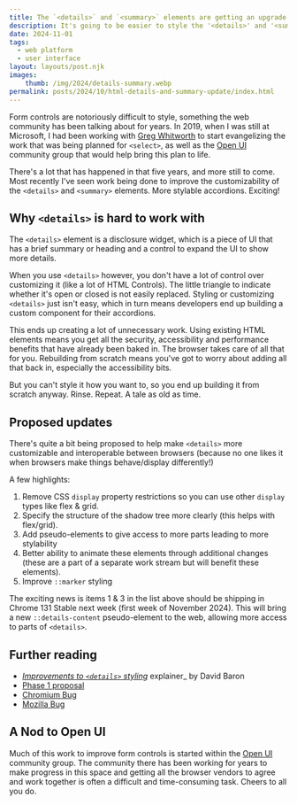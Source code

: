 ```yaml
---
title: The `<details>` and `<summary>` elements are getting an upgrade
description: It's going to be easier to style the '<details>' and '<summary>' elements 
date: 2024-11-01
tags:
  - web platform
  - user interface
layout: layouts/post.njk
images:
    thumb: /img/2024/details-summary.webp
permalink: posts/2024/10/html-details-and-summary-update/index.html
---
```


Form controls are notoriously difficult to style, something the web community has been talking about for years. In 2019, when I was still at Microsoft, I had been working with [Greg Whitworth](https://gregwhitworth.com/) to start evangelizing the work that was being planned for `<select>`, as well as the [Open UI](https://open-ui.org/) community group that would help bring this plan to life. 

There's a lot that has happened in that five years, and more still to come. Most recently I've seen work being done to improve the customizability of the `<details>` and `<summary>` elements. More stylable accordions. Exciting! 

## Why `<details>` is hard to work with
The `<details>` element is a disclosure widget, which is a piece of UI that has a brief summary or heading and a control to expand the UI to show more details. 

When you use `<details>` however, you don't have a lot of control over customizing it (like a lot of HTML Controls). The little triangle to indicate whether it's open or closed is not easily replaced. Styling or customizing `<details>` just isn't easy, which in turn means developers end up building a custom component for their accordions. 

This ends up creating a lot of unnecessary work. Using existing HTML elements means you get all the security, accessibility and performance benefits that have already been baked in. The browser takes care of all that for you. Rebuilding from scratch means you've got to worry about adding all that back in, especially the accessibility bits. 

But you can't style it how you want to, so you end up building it from scratch anyway. Rinse. Repeat. A tale as old as time. 

## Proposed updates

There's quite a bit being proposed to help make `<details>` more customizable and interoperable between browsers (because no one likes it when browsers make things behave/display differently!)

A few highlights: 

1. Remove CSS `display` property restrictions so you can use other `display` types like flex & grid.
2. Specify the structure of the shadow tree more clearly (this helps with flex/grid).
3. Add pseudo-elements to give access to more parts leading to more stylability
4. Better ability to animate these elements through additional changes (these are a part of a separate work stream but will benefit these elements).
5. Improve `::marker` styling 

The exciting news is items 1 & 3 in the list above should be shipping in Chrome 131 Stable next week (first week of November 2024). This will bring a new `::details-content` pseudo-element to the web, allowing more access to parts of `<details>`.

## Further reading
- [_Improvements to `<details>` styling_](https://github.com/dbaron/details-styling) explainer_ by David Baron
- [Phase 1 proposal](https://github.com/dbaron/details-styling/blob/main/phase-1.md)
- [Chromium Bug](https://bugs.chromium.org/p/chromium/issues/detail?id=1469418)
- [Mozilla Bug](https://bugzilla.mozilla.org/show_bug.cgi?id=1856374)

## A Nod to Open UI
Much of this work to improve form controls is started within the [Open UI](https://open-ui.org/) community group. The community there has been working for years to make progress in this space and getting all the browser vendors to agree and work together is often a difficult and time-consuming task. Cheers to all you do. 